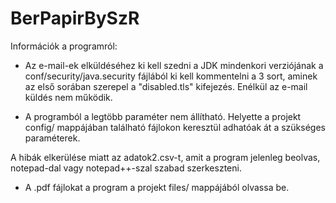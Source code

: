 # BerPapirBySzR

Információk a programról:

- Az e-mail-ek elküldéséhez ki kell szedni a JDK mindenkori verziójának a conf/security/java.security fájlából ki kell kommentelni a 3 sort, aminek az első sorában szerepel a "disabled.tls" kifejezés. Enélkül az e-mail küldés nem működik.

- A programból a legtöbb paraméter nem állítható. Helyette a projekt config/ mappájában található fájlokon keresztül adhatóak át a szükséges paraméterek.

A hibák elkerülése miatt az adatok2.csv-t, amit a program jelenleg beolvas, notepad-dal vagy notepad++-szal szabad szerkeszteni.

- A .pdf fájlokat a program a projekt files/ mappájából olvassa be.
    
